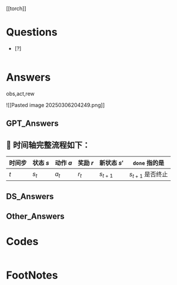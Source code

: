 [[torch]]

# Questions

- [?] 

```python

```

# Answers
obs,act,rew


![[Pasted image 20250306204249.png]]
## GPT_Answers

## 🔁 时间轴完整流程如下：

| 时间步 | 状态 $s$ | 动作 $a$ | 奖励 $r$ | 新状态 $s'$  | `done` 指的是     |
| --- | ------ | ------ | ------ | --------- | -------------- |
| $t$ | $s_t$  | $a_t$  | $r_t$  | $s_{t+1}$ | $s_{t+1}$ 是否终止 |

## DS_Answers


## Other_Answers


# Codes

```python

```


# FootNotes

